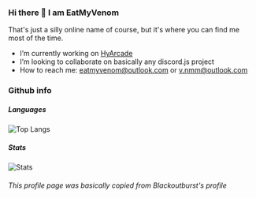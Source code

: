 ### Hi there 👋 I am EatMyVenom
That's just a silly online name of course, but it's where you can find me most of the time.

- I’m currently working on [HyArcade](https://github.com/eatmyvenom/hyarcade)
- I’m looking to collaborate on basically any discord.js project
- How to reach me: eatmyvenom@outlook.com or v.nmm@outlook.com

### Github info
##### Languages
![Top Langs](https://github-readme-stats.vercel.app/api/top-langs/?username=eatmyvenom&theme=radical)
##### Stats
![Stats](https://github-readme-stats.vercel.app/api?username=eatmyvenom&show_icons=true&theme=radical)


 ###### This profile page was basically copied from Blackoutburst's profile
